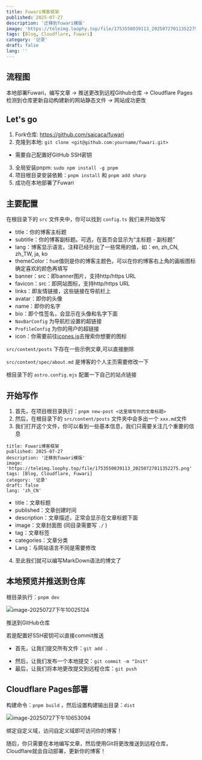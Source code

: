 ```yaml
---
title: Fuwari博客框架
published: 2025-07-27
description: '迁移到fuwari模版'
image: 'https://teleimg.loophy.top/file/1753550039113_20250727011352275.png'
tags: [Blog, Cloudflare, Fuwari]
category: '记录'
draft: false 
lang: ''
---
```


## 流程图

本地部署Fuwari，编写文章 -> 推送更改到远程Github仓库 -> Cloudflare Pages检测到仓库更新自动构建新的网站静态文件 -> 网站成功更改

## Let's go

1. Fork仓库: https://github.com/saicaca/fuwari
2. 克隆到本地: `git clone <git@github.com:yourname/fuwari.git>`

* 需要自己配置好GitHub SSH密钥

3. 全局安装pnpm: `sudo npm install -g pnpm`
4. 项目根目录安装依赖：`pnpm install` 和 `pnpm add sharp`
5. 成功在本地部署了Fuwari

## 主要配置

在根目录下的 `src` 文件夹中，你可以找到 `config.ts` 我们来开始改写

- title：你的博客主标题
- subtitle：你的博客副标题。可选，在首页会显示为“主标题 - 副标题”
- lang：博客显示语言。注释已经列出了一些常用的值，如：en, zh_CN, zh_TW, ja, ko
- themeColor：hue值则是你的博客主题色，可以在你的博客右上角的画板图标确定喜欢的颜色再填写
- banner：src：即banner图片，支持http/https URL
- favicon：src：即网站图标，支持http/https URL
- links：即友情链接，这些链接在导航栏上
- avatar：即你的头像
- name：即你的名字
- bio：即个性签名，会显示在头像和名字下面
- `NavBarConfig` 为导航栏设置的超链接
- `ProfileConfig` 为你的用户的超链接
- icon：你需要前往[icones.js](https://icones.js.org/)去搜索你想要的图标

`src/content/posts` 下存在一些示例文章,可以直接删除

`src/content/spec/about.md` 是博客的个人主页需要修改一下

根目录下的 `astro.config.mjs` 配置一下自己的站点链接

## 开始写作

1. 首先，在项目根目录执行：`pnpm new-post <这里填写你的文章标题>` 
2. 然后，在根目录下的 `src/content/posts` 文件夹中会多出一个 `xxx.md`文件
3. 我们打开这个文件，你可以看到一些基本信息，我们只需要关注几个重要的信息

```
title: Fuwari博客框架
published: 2025-07-27
description: '迁移到fuwari模版'
image: 'https://teleimg.loophy.top/file/1753550039113_20250727011352275.png'
tags: [Blog, Cloudflare, Fuwari]
category: '记录'
draft: false 
lang: 'zh_CN'
```

- title：文章标题
- published：文章创建时间
- description：文章描述，正常会显示在文章标题下面
- image：文章封面图 (同目录需要写 `./` )
- tag：文章标签
- categories：文章分类
- Lang：与网站语言不同是需要修改

4. 至此我们就可以编写MarkDown语法的博文了

## 本地预览并推送到仓库

根目录执行：`pnpm dev`

![image-20250727下午10025124](https://teleimg.loophy.top/file/1753592460041_image-20250727下午10025124.png)

推送到GitHub仓库

若是配置好SSH密钥可以直接commit推送

* 首先，让我们提交所有文件：`git add .`

- 然后，让我们发布一个本地提交：`git commit -m "Init"`
- 最后，让我们将本地更改提交到远程仓库：`git push`

## Cloudflare Pages部署

构建命令：`pnpm build` ，然后设置构建输出目录：`dist`

![image-20250727下午10653094](https://teleimg.loophy.top/file/1753592819740_image-20250727下午10653094.png)

绑定自定义域，访问自定义域即可访问你的博客！

随后，你只需要在本地编写文章，然后使用Git将更改推送到远程仓库，Cloudflare就会自动部署，更新你的博客！

